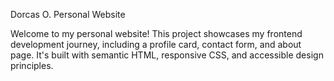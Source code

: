  Dorcas O. Personal Website

Welcome to my personal website! This project showcases my frontend development journey, including a profile card, contact form, and about page. It's built with semantic HTML, responsive CSS, and accessible design principles.

